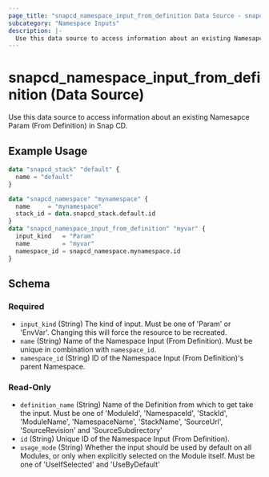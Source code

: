 ```yaml
---
page_title: "snapcd_namespace_input_from_definition Data Source - snapcd"
subcategory: "Namespace Inputs"
description: |-
  Use this data source to access information about an existing Namesapce Param (From Definition) in Snap CD.
---
```


# snapcd_namespace_input_from_definition (Data Source)

Use this data source to access information about an existing Namesapce Param (From Definition) in Snap CD.


## Example Usage

```terraform
data "snapcd_stack" "default" {
  name = "default"
}

data "snapcd_namespace" "mynamespace" {
  name     = "mynamespace"
  stack_id = data.snapcd_stack.default.id
}
data "snapcd_namespace_input_from_definition" "myvar" {
  input_kind   = "Param"
  name         = "myvar"
  namespace_id = snapcd_namespace.mynamespace.id
}
```

<!-- schema generated by tfplugindocs -->
## Schema

### Required

- `input_kind` (String) The kind of input. Must be one of 'Param' or 'EnvVar'. Changing this will force the resource to be recreated.
- `name` (String) Name of the Namespace Input (From Definition).  Must be unique in combination with `namespace_id`.
- `namespace_id` (String) ID of the Namespace Input (From Definition)'s parent Namespace.

### Read-Only

- `definition_name` (String) Name of the Definition from which to get take the input. Must be one of 'ModuleId', 'NamespaceId', 'StackId', 'ModuleName', 'NamespaceName', 'StackName', 'SourceUrl', 'SourceRevision' and 'SourceSubdirectory'
- `id` (String) Unique ID of the Namespace Input (From Definition).
- `usage_mode` (String) Whether the input should be used by default on all Modules, or only when explicitly selected on the Module itself. Must be one of 'UseIfSelected' and 'UseByDefault'
